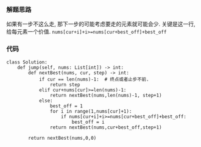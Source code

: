 ### 解题思路
如果有一步不这么走, 那下一步的可能考虑要走的元素就可能会少.
关键是这一行, 给每元素一个价值. `nums[cur+i]+i>=nums[cur+best_off]+best_off`
### 代码

```python3
class Solution:
    def jump(self, nums: List[int]) -> int:
        def nextBest(nums, cur, step) -> int:
            if cur == len(nums)-1:  # 终点或者止步不前.
                return step
            elif cur+nums[cur]>=len(nums)-1: 
                return nextBest(nums,len(nums)-1, step+1)
            else:
                best_off = 1
                for i in range(1,nums[cur]+1):
                    if nums[cur+i]+i>=nums[cur+best_off]+best_off:
                        best_off = i
                return nextBest(nums,cur+best_off,step+1)

        return nextBest(nums,0,0)
```